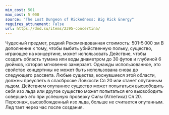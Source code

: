 ```yaml
---
min_cost: 501
max_cost: 5 000
source: "The Lost Dungeon of Rickedness: Big Rick Energy"
requires_attunement: False
url: https://dnd.su/items/2395-concertina/
---
```


Чудесный предмет, редкий
Рекомендованная стоимость: 501-5 000 зм
В дополнение к тому, чтобы выбить убийственную польку, существо, играющее на концертине, может использовать Действие, чтобы создать область тумана или воды диаметром до 30 футов и глубиной 6 дюймов, которая мгновенно замерзает.
Однажды использованное, это свойство концертины не может быть использована снова до следующего рассвета.
Любые существа, коснувшиеся этой области, должны преуспеть в спасброске Ловкости Сл 20 или станет опутанным льдом. Действием опутанное существо может попытаться высвободить себя изо льда или другое существо может попытаться его высвободить совершив это при успешную проверку Силы (Атлетика) Сл 20. Персонаж, высвобожденный изо льда, больше не считается опутанным. Лед тает через час после создания.